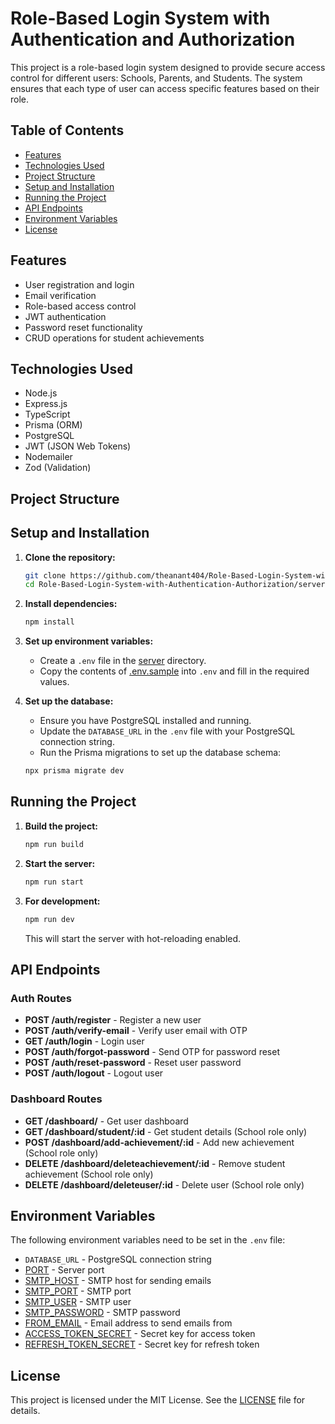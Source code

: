 # Role-Based Login System with Authentication and Authorization

This project is a role-based login system designed to provide secure access control for different users: Schools, Parents, and Students. The system ensures that each type of user can access specific features based on their role.

## Table of Contents

- [Features](#features)
- [Technologies Used](#technologies-used)
- [Project Structure](#project-structure)
- [Setup and Installation](#setup-and-installation)
- [Running the Project](#running-the-project)
- [API Endpoints](#api-endpoints)
- [Environment Variables](#environment-variables)
- [License](#license)

## Features

- User registration and login
- Email verification
- Role-based access control
- JWT authentication
- Password reset functionality
- CRUD operations for student achievements

## Technologies Used

- Node.js
- Express.js
- TypeScript
- Prisma (ORM)
- PostgreSQL
- JWT (JSON Web Tokens)
- Nodemailer
- Zod (Validation)

## Project Structure



## Setup and Installation

1. **Clone the repository:**

    ```sh
    git clone https://github.com/theanant404/Role-Based-Login-System-with-Authentication-Authorization.git
    cd Role-Based-Login-System-with-Authentication-Authorization/server
    ```

2. **Install dependencies:**

    ```sh
    npm install
    ```

3. **Set up environment variables:**

    - Create a `.env` file in the [server](http://_vscodecontentref_/18) directory.
    - Copy the contents of [.env.sample](http://_vscodecontentref_/19) into `.env` and fill in the required values.

4. **Set up the database:**

    - Ensure you have PostgreSQL installed and running.
    - Update the `DATABASE_URL` in the `.env` file with your PostgreSQL connection string.
    - Run the Prisma migrations to set up the database schema:

    ```sh
    npx prisma migrate dev
    ```

## Running the Project

1. **Build the project:**

    ```sh
    npm run build
    ```

2. **Start the server:**

    ```sh
    npm run start
    ```

3. **For development:**

    ```sh
    npm run dev
    ```

    This will start the server with hot-reloading enabled.

## API Endpoints

### Auth Routes

- **POST /auth/register** - Register a new user
- **POST /auth/verify-email** - Verify user email with OTP
- **GET /auth/login** - Login user
- **POST /auth/forgot-password** - Send OTP for password reset
- **POST /auth/reset-password** - Reset user password
- **POST /auth/logout** - Logout user

### Dashboard Routes

- **GET /dashboard/** - Get user dashboard
- **GET /dashboard/student/:id** - Get student details (School role only)
- **POST /dashboard/add-achievement/:id** - Add new achievement (School role only)
- **DELETE /dashboard/deleteachievement/:id** - Remove student achievement (School role only)
- **DELETE /dashboard/deleteuser/:id** - Delete user (School role only)

## Environment Variables

The following environment variables need to be set in the `.env` file:

- `DATABASE_URL` - PostgreSQL connection string
- [PORT](http://_vscodecontentref_/20) - Server port
- [SMTP_HOST](http://_vscodecontentref_/21) - SMTP host for sending emails
- [SMTP_PORT](http://_vscodecontentref_/22) - SMTP port
- [SMTP_USER](http://_vscodecontentref_/23) - SMTP user
- [SMTP_PASSWORD](http://_vscodecontentref_/24) - SMTP password
- [FROM_EMAIL](http://_vscodecontentref_/25) - Email address to send emails from
- [ACCESS_TOKEN_SECRET](http://_vscodecontentref_/26) - Secret key for access token
- [REFRESH_TOKEN_SECRET](http://_vscodecontentref_/27) - Secret key for refresh token

## License

This project is licensed under the MIT License. See the [LICENSE](http://_vscodecontentref_/28) file for details.